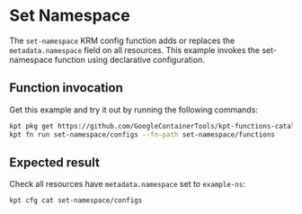 # Set Namespace

The `set-namespace` KRM config function adds or replaces the
`metadata.namespace` field on all resources. This example invokes the
set-namespace function using declarative configuration.

## Function invocation

Get this example and try it out by running the following commands:

```sh
kpt pkg get https://github.com/GoogleContainerTools/kpt-functions-catalog.git/examples/set-namespace .
kpt fn run set-namespace/configs --fn-path set-namespace/functions
```

## Expected result

Check all resources have `metadata.namespace` set to `example-ns`:

```sh
kpt cfg cat set-namespace/configs
```
